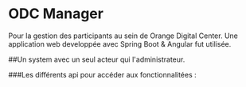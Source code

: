 # ODC Manager
Pour la gestion des participants au sein de Orange Digital Center.
Une application web developpée avec Spring Boot & Angular fut utilisée.

##Un system avec un seul acteur qui l'administrateur.

###Les différents api pour accéder aux fonctionnalitées :
